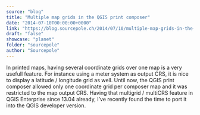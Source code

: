```yaml
---
source: "blog"
title: "Multiple map grids in the QGIS print composer"
date: "2014-07-10T00:00:00+0000"
link: "https://blog.sourcepole.ch/2014/07/10/multiple-map-grids-in-the-qgis-print-composer/"
draft: "false"
showcase: "planet"
folder: "sourcepole"
author: "Sourcepole"
---
```


In printed maps, having several coordinate grids over one map is a very usefull feature. For instance using a meter system as output CRS, it is nice to display a latitude / longitude grid as well. Until now, the QGIS print composer allowed only one coordinate grid per composer map and it was restricted to the map output CRS.
Having that multigrid / multiCRS feature in QGIS Enterprise since 13.04 already, I&rsquo;ve recently found the time to port it into the QGIS developer version.
